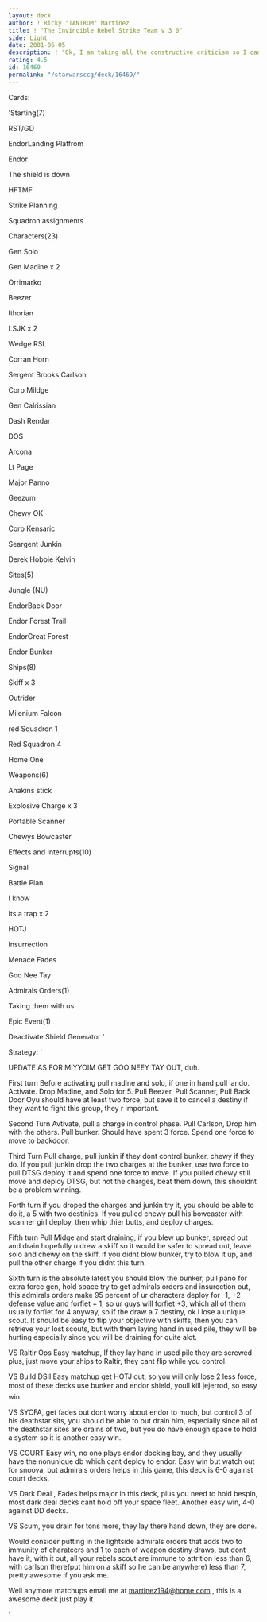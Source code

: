 ```yaml
---
layout: deck
author: ! Ricky "TANTRUM" Martinez
title: ! "The Invincible Rebel Strike Team v 3 0"
side: Light
date: 2001-06-05
description: ! "Ok, I am taking all the constructive criticism so I can get a 5 star rating hinthint."
rating: 4.5
id: 16469
permalink: "/starwarsccg/deck/16469/"
---
```

Cards: 

'Starting(7) 

RST/GD 

EndorLanding Platfrom 

Endor 

The shield is down 

HFTMF 

Strike Planning 

Squadron assignments 


Characters(23) 

Gen Solo 

Gen Madine x 2 

Orrimarko 

Beezer 

Ithorian 

LSJK x 2 

Wedge RSL 

Corran Horn 

Sergent Brooks Carlson 

Corp Mildge 

Gen Calrissian 

Dash Rendar 

DOS 

Arcona 

Lt Page 

Major Panno 

Geezum 

Chewy OK 

Corp Kensaric 

Seargent Junkin 

Derek Hobbie Kelvin


Sites(5) 

Jungle (NU) 

EndorBack Door 

Endor Forest Trail 

EndorGreat Forest 

Endor Bunker 


Ships(8) 

Skiff x 3 

Outrider 

Milenium Falcon 

red Squadron 1 

Red Squadron 4

Home One


Weapons(6) 

Anakins stick 

Explosive Charge x 3 

Portable Scanner 

Chewys Bowcaster 


Effects and Interrupts(10) 

Signal 

Battle Plan 

I know 

Its a trap x 2 

HOTJ 

Insurrection 

Menace Fades 

Goo Nee Tay


Admirals Orders(1)

Taking them with us


Epic Event(1) 

Deactivate Shield Generator  '

Strategy: '

UPDATE AS FOR MIYYOIM GET GOO NEEY TAY OUT, duh.



First turn Before activating pull madine and solo, if one in hand pull lando. Activate. Drop Madine, and Solo for 5. Pull Beezer, Pull Scanner, Pull Back Door Oyu should have at least two force, but save it to cancel a destiny if they want to fight this group, they r important.


Second Turn Avtivate, pull a charge in control phase. Pull Carlson, Drop him with the others. Pull bunker. Should have spent 3 force. Spend one force to move to backdoor. 


Third Turn Pull charge, pull junkin if they dont control bunker, chewy if they do.  If you pull junkin drop the two charges at the bunker, use two force to pull DTSG deploy it and spend one force to move.  If you pulled chewy still move and deploy DTSG, but not the charges, beat them down, this shouldnt be a problem winning. 


Forth turn if you droped the charges and junkin try it, you should be able to do it, a 5 with two destinies.  If you pulled chewy pull his bowcaster with scanner girl deploy, then whip thier butts, and deploy charges.


Fifth turn Pull Midge and start draining, if you blew up bunker, spread out and drain hopefully u drew a skiff so it would be safer to spread out, leave solo and chewy on the skiff, if you didnt blow bunker, try to blow it up, and pull the other charge if you didnt this turn.  


Sixth turn is the absolute latest you should blow the bunker, pull pano for extra force gen, hold space try to get admirals orders and insurection out, this admirals orders make 95 percent of ur characters deploy for -1, +2 defense value and forfiet + 1, so ur guys will forfiet +3, which all of them usually forfiet for 4 anyway, so if the draw a 7 destiny, ok i lose a unique scout. It should be easy to flip your objective with skiffs, then you can retrieve your lost scouts, but with them laying hand in used pile, they will be hurting especially since you will be draining for quite alot.


VS Raltir Ops Easy matchup, If they lay hand in used pile they are screwed plus, just move your ships to Raltir, they cant flip while you control.


VS Build DSII  Easy matchup get HOTJ out, so you will only lose 2 less force, most of these decks use bunker and endor shield, youll kill jejerrod, so easy win.


VS SYCFA, get fades out dont worry about endor to much, but control 3 of his deathstar sits, you should be able to out drain him, especially since all of the deathstar sites are drains of two, but you do have enough space to hold a system so it is another easy win.


VS COURT Easy win, no one plays endor docking bay, and they usually have the nonunique db which cant deploy to endor. Easy win but watch out for snoova, but admirals orders helps in this game, this deck is 6-0 against court decks.


VS Dark Deal , Fades helps major in this deck, plus you need to hold bespin, most dark deal decks cant hold off your space fleet.  Another easy win, 4-0 against DD decks.


VS Scum, you drain for tons more, they lay there hand down, they are done.


Would consider putting in the lightside admirals orders that adds two to immunity of charatcers and 1 to each of weapon destiny draws, but dont have it, with it out, all your rebels scout are immune to attrition less than 6, with carlson there(put him on a skiff so he can be anywhere) less than 7, pretty awesome if you ask me.

Well anymore matchups email me at martinez194@home.com  , this is a awesome deck just play it


'
